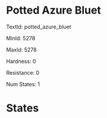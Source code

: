 # Potted Azure Bluet

TextId: potted_azure_bluet

MinId: 5278

MaxId: 5278

Hardness: 0

Resistance: 0


Num States: 1

# States
```

```